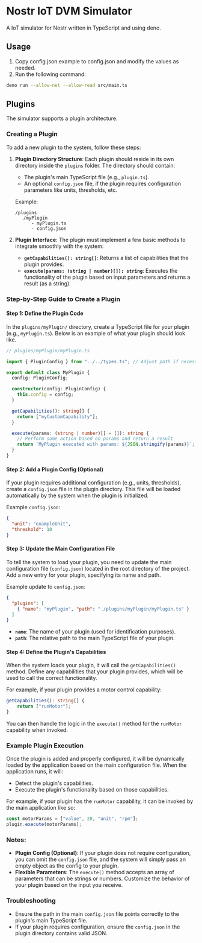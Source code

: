 # Nostr IoT DVM Simulator

A IoT simulator for Nostr written in TypeScript and using deno.

## Usage

1. Copy config.json.example to config.json and modify the values as needed.
2. Run the following command:

```bash
deno run --allow-net --allow-read src/main.ts
```

## Plugins

The simulator supports a plugin architecture.

### Creating a Plugin

To add a new plugin to the system, follow these steps:

1. **Plugin Directory Structure**: Each plugin should reside in its own
   directory inside the `plugins` folder. The directory should contain:
   - The plugin's main TypeScript file (e.g., `plugin.ts`).
   - An optional `config.json` file, if the plugin requires configuration
     parameters like units, thresholds, etc.

   Example:
   ```
   /plugins
      /myPlugin
         - myPlugin.ts
         - config.json
   ```

2. **Plugin Interface**: The plugin must implement a few basic methods to
   integrate smoothly with the system:
   - **`getCapabilities(): string[]`**: Returns a list of capabilities that the
     plugin provides.
   - **`execute(params: (string | number)[]): string`**: Executes the
     functionality of the plugin based on input parameters and returns a result
     (as a string).

### Step-by-Step Guide to Create a Plugin

#### Step 1: Define the Plugin Code

In the `plugins/myPlugin/` directory, create a TypeScript file for your plugin
(e.g., `myPlugin.ts`). Below is an example of what your plugin should look like.

```typescript
// plugins/myPlugin/myPlugin.ts

import { PluginConfig } from "../../types.ts"; // Adjust path if necessary

export default class MyPlugin {
  config: PluginConfig;

  constructor(config: PluginConfig) {
    this.config = config;
  }

  getCapabilities(): string[] {
    return ["myCustomCapability"];
  }

  execute(params: (string | number)[] = []): string {
    // Perform some action based on params and return a result
    return `MyPlugin executed with params: ${JSON.stringify(params)}`;
  }
}
```

#### Step 2: Add a Plugin Config (Optional)

If your plugin requires additional configuration (e.g., units, thresholds),
create a `config.json` file in the plugin directory. This file will be loaded
automatically by the system when the plugin is initialized.

Example `config.json`:

```json
{
  "unit": "exampleUnit",
  "threshold": 10
}
```

#### Step 3: Update the Main Configuration File

To tell the system to load your plugin, you need to update the main
configuration file (`config.json`) located in the root directory of the project.
Add a new entry for your plugin, specifying its name and path.

Example update to `config.json`:

```json
{
  "plugins": [
    { "name": "myPlugin", "path": "./plugins/myPlugin/myPlugin.ts" }
  ]
}
```

- **`name`**: The name of your plugin (used for identification purposes).
- **`path`**: The relative path to the main TypeScript file of your plugin.

#### Step 4: Define the Plugin's Capabilities

When the system loads your plugin, it will call the `getCapabilities()` method.
Define any capabilities that your plugin provides, which will be used to call
the correct functionality.

For example, if your plugin provides a motor control capability:

```typescript
getCapabilities(): string[] {
    return ["runMotor"];
}
```

You can then handle the logic in the `execute()` method for the `runMotor`
capability when invoked.

### Example Plugin Execution

Once the plugin is added and properly configured, it will be dynamically loaded
by the application based on the main configuration file. When the application
runs, it will:

- Detect the plugin's capabilities.
- Execute the plugin's functionality based on those capabilities.

For example, if your plugin has the `runMotor` capability, it can be invoked by
the main application like so:

```typescript
const motorParams = ["value", 20, "unit", "rpm"];
plugin.execute(motorParams);
```

### Notes:

- **Plugin Config (Optional)**: If your plugin does not require configuration,
  you can omit the `config.json` file, and the system will simply pass an empty
  object as the config to your plugin.
- **Flexible Parameters**: The `execute()` method accepts an array of parameters
  that can be strings or numbers. Customize the behavior of your plugin based on
  the input you receive.

### Troubleshooting

- Ensure the path in the main `config.json` file points correctly to the
  plugin's main TypeScript file.
- If your plugin requires configuration, ensure the `config.json` in the plugin
  directory contains valid JSON.
